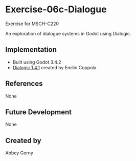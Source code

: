 
# Exercise-06c-Dialogue

Exercise for MSCH-C220

An exploration of dialogue systems in Godot using Dialogic.

## Implementation

 - Built using Godot 3.4.2
 - [Dialogic 1.4.1](https://github.com/coppolaemilio/dialogic) created by Emilio Coppola.

## References

None

## Future Development

None

## Created by 

Abbey Gorny
```
